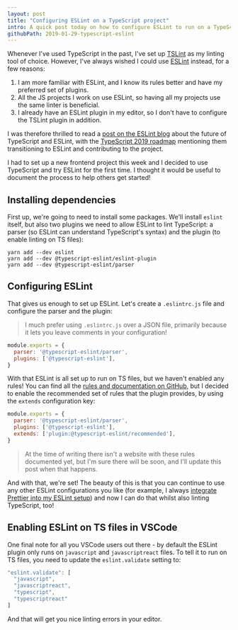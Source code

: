 ```yaml
---
layout: post
title: "Configuring ESLint on a TypeScript project"
intro: A quick post today on how to configure ESLint to run on a TypeScript project.
githubPath: 2019-01-29-typescript-eslint
---
```


Whenever I've used TypeScript in the past, I've set up
[TSLint](https://palantir.github.io/tslint/) as my linting tool of choice.
However, I've always wished I could use [ESLint](https://eslint.org/) instead,
for a few reasons:

1. I am more familiar with ESLint, and I know its rules better and have my
   preferred set of plugins.
2. All the JS projects I work on use ESLint, so having all my projects use the
   same linter is beneficial.
3. I already have an ESLint plugin in my editor, so I don't have to configure
   the TSLint plugin in addition.

I was therefore thrilled to read a
[post on the ESLint blog](https://eslint.org/blog/2019/01/future-typescript-eslint)
about the future of TypeScript and ESLint, with the
[TypeScript 2019 roadmap](https://github.com/Microsoft/TypeScript/issues/29288)
mentioning them transitioning to ESLint and contributing to the project.

I had to set up a new frontend project this week and I decided to use TypeScript
and try ESLint for the first time. I thought it would be useful to document the
process to help others get started!

## Installing dependencies

First up, we're going to need to install some packages. We'll install `eslint`
itself, but also two plugins we need to allow ESLint to lint TypeScript: a
parser (so ESLint can understand TypeScript's syntax) and the plugin (to enable
linting on TS files):

```
yarn add --dev eslint
yarn add --dev @typescript-eslint/eslint-plugin
yarn add --dev @typescript-eslint/parser
```

## Configuring ESLint

That gives us enough to set up ESLint. Let's create a `.eslintrc.js` file and
configure the parser and the plugin:

> I much prefer using `.eslintrc.js` over a JSON file, primarily because it lets
> you leave comments in your configuration!

```js
module.exports = {
  parser: '@typescript-eslint/parser',
  plugins: ['@typescript-eslint'],
}
```

With that ESLint is all set up to run on TS files, but we haven't enabled any
rules! You can find all the
[rules and documentation on GitHub](https://github.com/typescript-eslint/typescript-eslint/tree/master/packages/eslint-plugin/docs/rules),
but I decided to enable the recommended set of rules that the plugin provides,
by using the `extends` configuration key:

```js
module.exports = {
  parser: '@typescript-eslint/parser',
  plugins: ['@typescript-eslint'],
  extends: ['plugin:@typescript-eslint/recommended'],
}
```

> At the time of writing there isn't a website with these rules documented yet,
> but I'm sure there will be soon, and I'll update this post when that happens.

And with that, we're set! The beauty of this is that you can continue to use any
other ESLint configurations you like (for example, I always
[integrate Prettier into my ESLint setup](https://prettier.io/docs/en/eslint.html))
and now I can do that whilst also linting TypeScript, too!

## Enabling ESLint on TS files in VSCode

One final note for all you VSCode users out there - by default the ESLint plugin
only runs on `javascript` and `javascriptreact` files. To tell it to run on TS
files, you need to update the `eslint.validate` setting to:

```js
"eslint.validate": [
  "javascript",
  "javascriptreact",
  "typescript",
  "typescriptreact"
]
```

And that will get you nice linting errors in your editor.
